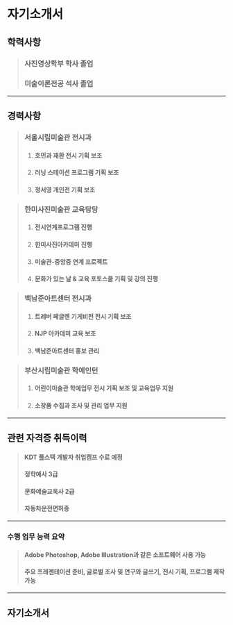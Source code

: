 # 자기소개서

## 학력사항
>### 사진영상학부 학사 졸업
>### 미술이론전공 석사 졸업
---

## 경력사항
>### 서울시립미술관 전시과
>1. #### 호민과 재환 전시 기획 보조
>2. #### 러닝 스테이션 프로그램 기획 보조
>3. #### 정서영 개인전 기획 보조

>### 한미사진미술관 교육담당
>1. #### 전시연계프로그램 진행
>2. #### 한미사진아카데미 진행
>3. #### 미술관-중앙중 연계 프로젝트
>4. #### 문화가 있는 날 & 교육 포토스쿨 기획 및 강의 진행

>### 백남준아트센터 전시과
>1. #### 트레버 페글렌 기게비전 전시 기획 보조
>2. #### NJP 아카데미 교육 보조
>3. #### 백남준아트센터 홍보 관리

>### 부산시립미술관 학예인턴
>1. #### 어린이미술관 학예업무 전시 기획 보조 및 교육업무 지원
>2. #### 소장품 수집과 조사 및 관리 업무 지원
---

## 관련 자격증 취득이력 
>#### KDT 풀스택 개발자 취업캠프 수료 예정
>#### 정학예사 3급
>#### 문화예술교욱사 2급
>#### 자동차운전면허증

---
### 수행 업무 능력 요약
>#### Adobe Photoshop, Adobe Illustration과 같은 소프트웨어 사용 가능
>#### 주요 프레젠테이션 준비, 글로벌 조사 및 연구와 글쓰기, 전시 기획, 프로그램 제작 가능

---
## 자기소개서
